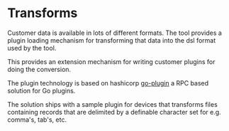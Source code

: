 # Transforms

Customer data is available in lots of different formats. The tool provides a plugin loading mechanism for transforming that data into the dsl format used by the tool.

This provides an extension mechanism for writing customer plugins for doing the conversion.

The plugin technology is based on hashicorp [go-plugin](https://github.com/hashicorp/go-plugin) a RPC based solution for Go plugins.

The solution ships with a sample plugin for devices that transforms files containing records that are delimited by a definable character set for e.g. comma's, tab's, etc.

